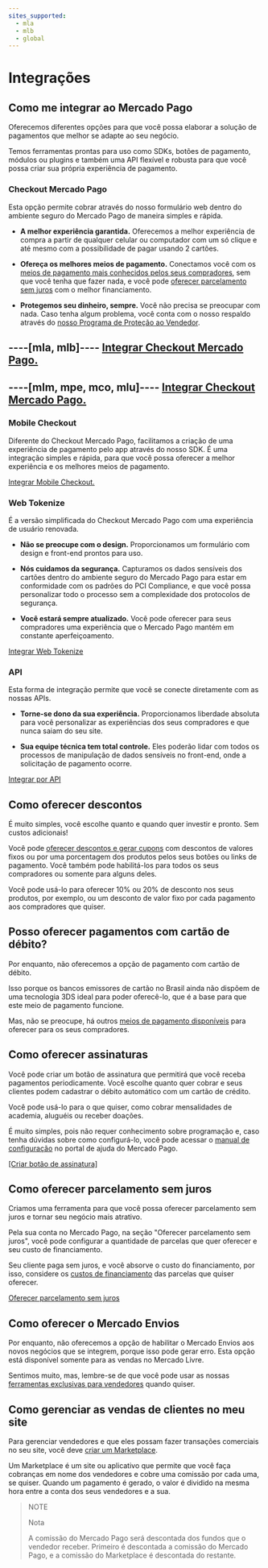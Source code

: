 ```yaml
---
sites_supported:
  - mla
  - mlb
  - global
---
```


# Integrações

## Como me integrar ao Mercado Pago

Oferecemos diferentes opções para que você possa elaborar a solução de pagamentos que melhor se adapte ao seu negócio.

Temos ferramentas prontas para uso como SDKs, botões de pagamento, módulos ou plugins e também uma API flexível e robusta para que você possa criar sua própria experiência de pagamento.

### Checkout Mercado Pago

Esta opção permite cobrar através do nosso formulário web dentro do ambiente seguro do Mercado Pago de maneira simples e rápida.

-   **A melhor experiência garantida.** Oferecemos a melhor experiência de compra a partir de qualquer celular ou computador com um só clique e até mesmo com a possibilidade de pagar usando 2 cartões.

-   **Ofereça os melhores meios de pagamento.** Conectamos você com os [meios de pagamento mais conhecidos pelos seus compradores](https://www.mercadopago.com.br/ajuda/meios-de-pagamentos-vendedores_474), sem que você tenha que fazer nada, e você pode [oferecer parcelamento sem juros](https://www.mercadopago.com.br/ajuda/oferecer-parcelas-sem-juros-para-compradores_454) com o melhor financiamento.

-   **Protegemos seu dinheiro, sempre.** Você não precisa se preocupar com nada. Caso tenha algum problema, você conta com o nosso respaldo através do [nosso Programa de Proteção ao Vendedor](https://www.mercadopago.com.br/ajuda/como-protegemos-vendedores_500).

----[mla, mlb]----
[Integrar Checkout Mercado Pago.](https://www.mercadopago.com.br/developers/pt/guides/payments/web-payment-checkout/introduction)
------------
----[mlm, mpe, mco, mlu]----
[Integrar Checkout Mercado Pago.](https://www.mercadopago.com.br/developers/pt/guides/payments/web-checkout/introduction)
------------

### Mobile Checkout

Diferente do Checkout Mercado Pago, facilitamos a criação de uma experiência de pagamento pelo app através do nosso SDK. É uma integração simples e rápida, para que você possa oferecer a melhor experiência e os melhores meios de pagamento.

[Integrar Mobile Checkout.](https://www.mercadopago.com.br/developers/pt/guides/payments/mobile-checkout/introduction)

### Web Tokenize

É a versão simplificada do Checkout Mercado Pago com uma experiência de usuário renovada.

- **Não se preocupe com o design.** Proporcionamos um formulário com design e front-end prontos para uso.

- **Nós cuidamos da segurança.** Capturamos os dados sensíveis dos cartões dentro do ambiente seguro do Mercado Pago para estar em conformidade com os padrões do PCI Compliance, e que você possa personalizar todo o processo sem a complexidade dos protocolos de segurança.

- **Você estará sempre atualizado.** Você pode oferecer para seus compradores uma experiência que o Mercado Pago mantém em constante aperfeiçoamento.

[Integrar Web Tokenize](https://www.mercadopago.com.br/developers/pt/guides/payments/web-tokenize-checkout/introduction)

### API

Esta forma de integração permite que você se conecte diretamente com as nossas APIs.

- **Torne-se dono da sua experiência.** Proporcionamos liberdade absoluta para você personalizar as experiências dos seus compradores e que nunca saiam do seu site.  

- **Sua equipe técnica tem total controle.** Eles poderão lidar com todos os processos de manipulação de dados sensíveis no front-end, onde a solicitação de pagamento ocorre.

[Integrar por API](https://www.mercadopago.com.br/developers/pt/guides/payments/api/introduction)

## Como oferecer descontos

É muito simples, você escolhe quanto e quando quer investir e pronto. Sem custos adicionais!

Você pode [oferecer descontos e gerar cupons](https://www.mercadopago.com.br/settings/my-business) com descontos de valores fixos ou por uma porcentagem dos produtos pelos seus botões ou links de pagamento. Você também pode habilitá-los para todos os seus compradores ou somente para alguns deles.

Você pode usá-lo para oferecer 10% ou 20% de desconto nos seus produtos, por exemplo, ou um desconto de valor fixo por cada pagamento aos compradores que quiser.


## Posso oferecer pagamentos com cartão de débito?

Por enquanto, não oferecemos a opção de pagamento com cartão de débito.

Isso porque os bancos emissores de cartão no Brasil ainda não dispõem de uma tecnologia 3DS ideal para poder oferecê-lo, que é a base para que este meio de pagamento funcione.

Mas, não se preocupe, há outros [meios de pagamento disponíveis](https://www.mercadopago.com.br/ajuda/meios-de-pagamentos-vendedores_474) para oferecer para os seus compradores.

## Como oferecer assinaturas

Você pode criar um botão de assinatura que permitirá que você receba pagamentos periodicamente. Você escolhe quanto quer cobrar e seus clientes podem cadastrar o débito automático com um cartão de crédito.

Você pode usá-lo para o que quiser, como cobrar mensalidades de academia, aluguéis ou receber doações.

É muito simples, pois não requer conhecimento sobre programação e, caso tenha dúvidas sobre como configurá-lo, você pode acessar o [manual de configuração](https://www.mercadopago.com.br/ajuda/cobrar-debito-automatico-cartao_1181) no portal de ajuda do Mercado Pago.

[[Criar botão de assinatura]](http://www.mercadopago.com.br/receive-payments/tools)

## Como oferecer parcelamento sem juros

Criamos uma ferramenta para que você possa oferecer parcelamento sem juros e tornar seu negócio mais atrativo.

Pela sua conta no Mercado Pago, na seção "Oferecer parcelamento sem juros", você pode configurar a quantidade de parcelas que quer oferecer e seu custo de financiamento.

Seu cliente paga sem juros, e você absorve o custo do financiamento, por isso, considere os [custos de financiamento](https://www.mercadopago.com.br/ajuda/oferecer-parcelas-sem-juros-para-compradores_454) das parcelas que quiser oferecer.

[Oferecer parcelamento sem juros](https://www.mercadopago.com/mlb/front/cost-absorption)

## Como oferecer o Mercado Envios

Por enquanto, não oferecemos a opção de habilitar o Mercado Envios aos novos negócios que se integrem, porque isso pode gerar erro. Esta opção está disponível somente para as vendas no Mercado Livre.

Sentimos muito, mas, lembre-se de que você pode usar as nossas [ferramentas exclusivas para vendedores](https://www.mercadopago.com.br/developers/pt/guides/faqs/myaccount) quando quiser.

## Como gerenciar as vendas de clientes no meu site

Para gerenciar vendedores e que eles possam fazer transações comerciais no seu site, você deve [criar um Marketplace](https://www.mercadopago.com.br/developers/pt/guides/marketplace/web-checkout/introduction).

Um Marketplace é um site ou aplicativo que permite que você faça cobranças em nome dos vendedores e cobre uma comissão por cada uma, se quiser. Quando um pagamento é gerado, o valor é dividido na mesma hora entre a conta dos seus vendedores e a sua.

> NOTE
>
> Nota
>
> A comissão do Mercado Pago será descontada dos fundos que o vendedor receber. Primeiro é descontada a comissão do Mercado Pago, e a comissão do Marketplace é descontada do restante.
